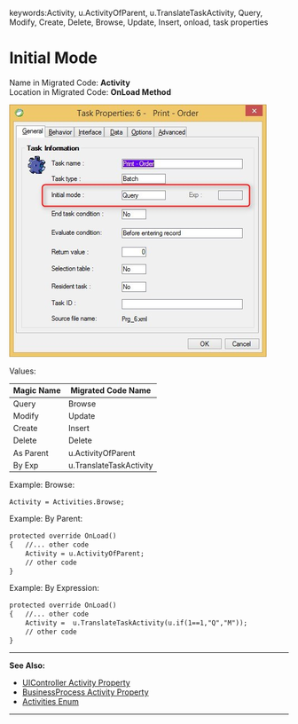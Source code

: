 ﻿keywords:Activity, u.ActivityOfParent, u.TranslateTaskActivity, Query, Modify, Create, Delete, Browse, Update, Insert, onload, task properties
# Initial Mode

Name in Migrated Code: **Activity**  
Location in Migrated Code: **OnLoad Method**

![Task properties initial-mode](Task-properties-initial-mode.jpg)

Values:

| Magic Name | Migrated Code Name      |
|------------|-------------------------|
| Query      | Browse                  |
| Modify     | Update                  |
| Create     | Insert                  |
| Delete     | Delete                  |
| As Parent  | u.ActivityOfParent      |
| By Exp     | u.TranslateTaskActivity |

Example: Browse:
```csdiff
Activity = Activities.Browse;
```
Example: By Parent:
```csdiff
protected override OnLoad()
{   //... other code
    Activity = u.ActivityOfParent;
    // other code
}
```
Example: By Expression:
```csdiff
protected override OnLoad()
{   //... other code
    Activity =  u.TranslateTaskActivity(u.if(1==1,"Q","M")); 
    // other code
}
```

---
**See Also:**

- [UIController Activity Property](http://fireflymigration.com/reference/html/P_Firefly_Box_UIController_Activity.htm)
- [BusinessProcess Activity Property](http://fireflymigration.com/reference/html/P_Firefly_Box_BusinessProcess_Activity.htm)
- [Activities Enum](http://fireflymigration.com/reference/html/T_Firefly_Box_Activities.htm)

---
